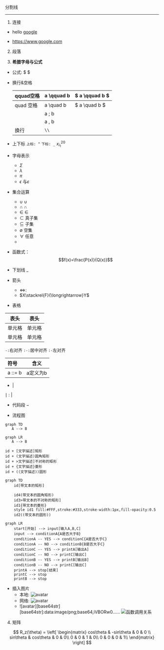 
分割线

---

1. 连接

- hello [google](https://www.google.com)

- <https://www.google.com>

2. 段落

>


3. **希腊字母与公式**

- 公式: $ $

- 换行&空格
    
    | qquad空格 | a \qquad b | $ a \qquad b	$ |
    | --------- | ---------- | ----------------- |
    | quad 空格 | a \quad b  | $ a \quad b	$  |
    |           | a \; b     |                   |
    |           | a \, b     |                   |
    | 换行      | ``\\``     |                   |





- 上下标
    ``上标: ^``
    ``下标: _``
    $x_{i_1}^{20}$
- 字母表示
    - $\Sigma$
    - $\lambda$
    - $\pi$
    - $\epsilon$ 与$\varepsilon$
- 集合运算
    - $\cup$ ∪
    - $\cap$ ∩
    - $\in$ ∈
    - $\subset$ 真子集
    - $\subseteq$ 子集
    - $\emptyset$ 空集
    - $\forall$ 任意
    - 
- 函数式：$$f(x)=\frac{P(x)}{Q(x)}$$
- 下划线
  $\_$
- 箭头
  - $\Leftrightarrow$:
  - $X\stackrel{F}{\longrightarrow}Y$



- 表格

|  表头   | 表头  |
|  ----  | ----  |
| 单元格  | 单元格 |
| 单元格  | 单元格 |

``-:``右对齐
``:-:``居中对齐
``:-``左对齐

| 符号 | 含义 |
| :----  | :----: |
| a ::= b | a定义为b |

- |

$\mid$ : |

- 代码段
<code >$\rightarrow$ </code>

- 流程图

```mermaid
graph TD
   A --> B
```
```mermaid
graph LR
   A --> B
```

>
    id + [文字描述]矩形
    id + (文字描述)圆角矩形
    id + >文字描述]不对称的矩形
    id + {文字描述}菱形
    id + ((文字描述))圆形

```mermaid
graph TD
    id[带文本的矩形]
    
    id4(带文本的圆角矩形)
    id3>带文本的不对称的矩形]
    id1{带文本的菱形}
    style id1 fill:#FFF,stroke:#333,stroke-width:1px,fill-opacity:0.5
    id2((带文本的圆形))

```

```mermaid
graph LR
    start[开始] --> input[输入A,B,C]
    input --> conditionA{A是否大于B}
    conditionA -- YES --> conditionC{A是否大于C}
    conditionA -- NO --> conditionB{B是否大于C}
    conditionC -- YES --> printA[输出A]
    conditionC -- NO --> printC[输出C]
    conditionB -- YES --> printB[输出B]
    conditionB -- NO --> printC[输出C]
    printA --> stop[结束]
    printC --> stop
    printB --> stop
```

- 插入图片
  - 本地: ![avatar](/home/picture/1.png) 
  - 网络: ![avatar](http://baidu.com/pic/doge.png)
  - ![avatar][base64str] [base64str]:data:image/png;base64,iVBORw0......
<img src="./aaa.png" >函数调用关系 </img>


4. 矩阵


$$
R_z(\theta) =
\left[
  \begin{matrix}
   cos\theta & -sin\theta & 0 & 0 \\
    sin\theta & cos\theta & 0 & 0\\
    0 &  0 &   1 & 0\\
   0 & 0 & 0 & 1\\
  \end{matrix}
\right]
$$

